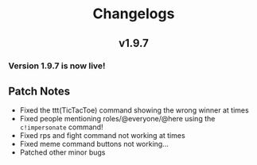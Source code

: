 <h1 align = 'center'> Changelogs </h1> 
<h2 align = 'center'>v1.9.7 </h2>

### Version 1.9.7 is now live! 

## Patch Notes 

- Fixed the ttt(TicTacToe) command showing the wrong winner at times
- Fixed people mentioning roles/@everyone/@here using the `c!impersonate` command!
- Fixed rps and fight command not working at times
- Fixed meme command buttons not working...
- Patched other minor bugs

